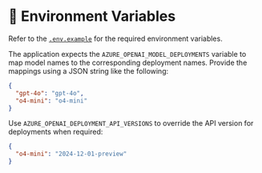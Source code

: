 # 🔑 Environment Variables

Refer to the [`.env.example`](../src/.env.example) for the required environment variables.

The application expects the `AZURE_OPENAI_MODEL_DEPLOYMENTS` variable to map model names to the corresponding deployment names. Provide the mappings using a JSON string like the following:

```json
{
  "gpt-4o": "gpt-4o",
  "o4-mini": "o4-mini"
}
```

Use `AZURE_OPENAI_DEPLOYMENT_API_VERSIONS` to override the API version for deployments when required:

```json
{
  "o4-mini": "2024-12-01-preview"
}
```
